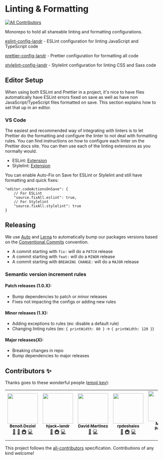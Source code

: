 # Linting & Formatting

<!-- ALL-CONTRIBUTORS-BADGE:START - Do not remove or modify this section -->
[![All Contributors](https://img.shields.io/badge/all_contributors-5-orange.svg?style=flat-square)](#contributors-)
<!-- ALL-CONTRIBUTORS-BADGE:END -->

Monorepo to hold all shareable linting and formatting configurations.

[eslint-config-landr](./packages/eslint-config-landr) - ESLint configuration for linting JavaScript and TypeScript code

[prettier-config-landr](./packages/prettier-config-landr) - Prettier configuration for formatting all code

[stylelint-config-landr](./packages/stylelint-config-landr) - Stylelint configuration for linting CSS and Sass code


## Editor Setup

When using both ESLint and Prettier in a project, it's nice to have files automatically have ESLint errors fixed on save as well as have non JavaScript/TypeScript files formatted on save. This section explains how to set that up in an editor.

### VS Code

The easiest and recommended way of integrating with linters is to let Prettier do the formatting and configure the linter to not deal with formatting rules. You can find instructions on how to configure each linter on the Prettier docs site. You can then use each of the linting extensions as you normally would.

- ESLint: [Extension](https://marketplace.visualstudio.com/items?itemName=dbaeumer.vscode-eslint)
- Stylelint: [Extension](https://marketplace.visualstudio.com/items?itemName=stylelint.vscode-stylelint)

You can enable Auto-Fix on Save for ESLint or Stylelint and still have formatting and quick fixes:

```
"editor.codeActionsOnSave": {
    // For ESLint
    "source.fixAll.eslint": true,
    // For Stylelint
    "source.fixAll.stylelint": true
}
```

## Releasing

We use [Auto](https://intuit.github.io/auto/) and [Lerna](https://lerna.js.org/) to automatically bump our packages versions based on the [Conventional Commits](https://www.conventionalcommits.org/) convention. 

- A commit starting with `fix:` will do a `PATCH` release
- A commit starting with `feat:` will do a `MINOR` release
- A commit starting with `BREAKING CHANGE:` will do a `MAJOR` release


### Semantic version increment rules

#### Patch releases (1.0.X):

- Bump dependencies to patch or minor releases
- Fixes not impacting the configs or adding new rules

#### Minor releases (1.X):

- Adding exceptions to rules (ex: disable a default rule)
- Changing linting rules (ex: `{ printWidth: 80 }` -> `{ printWidth: 120 }`)

#### Major releases(X):

- Breaking changes in repo
- Bump dependencies to major releases

## Contributors ✨

Thanks goes to these wonderful people ([emoji key](https://allcontributors.org/docs/en/emoji-key)):

<!-- ALL-CONTRIBUTORS-LIST:START - Do not remove or modify this section -->
<!-- prettier-ignore-start -->
<!-- markdownlint-disable -->
<table>
  <tr>
    <td align="center"><a href="http://benoitdeziel.com"><img src="https://avatars1.githubusercontent.com/u/537043?v=4?s=100" width="100px;" alt=""/><br /><sub><b>Benoit Deziel</b></sub></a><br /><a href="#maintenance-benoitdeziel" title="Maintenance">🚧</a> <a href="https://github.com/LandrAudio/linting-and-formatting/commits?author=benoitdeziel" title="Documentation">📖</a> <a href="#infra-benoitdeziel" title="Infrastructure (Hosting, Build-Tools, etc)">🚇</a> <a href="https://github.com/LandrAudio/linting-and-formatting/commits?author=benoitdeziel" title="Code">💻</a></td>
    <td align="center"><a href="https://github.com/hjack-landr"><img src="https://avatars2.githubusercontent.com/u/57115379?v=4?s=100" width="100px;" alt=""/><br /><sub><b>hjack-landr</b></sub></a><br /><a href="#maintenance-hjack-landr" title="Maintenance">🚧</a> <a href="#infra-hjack-landr" title="Infrastructure (Hosting, Build-Tools, etc)">🚇</a> <a href="https://github.com/LandrAudio/linting-and-formatting/commits?author=hjack-landr" title="Code">💻</a></td>
    <td align="center"><a href="https://github.com/davidmartinezmarin"><img src="https://avatars3.githubusercontent.com/u/954888?v=4?s=100" width="100px;" alt=""/><br /><sub><b>David Martinez</b></sub></a><br /><a href="#maintenance-davidmartinezmarin" title="Maintenance">🚧</a> <a href="https://github.com/LandrAudio/linting-and-formatting/commits?author=davidmartinezmarin" title="Code">💻</a></td>
    <td align="center"><a href="https://github.com/RPDeshaies"><img src="https://avatars0.githubusercontent.com/u/6224111?v=4?s=100" width="100px;" alt=""/><br /><sub><b>rpdeshaies</b></sub></a><br /><a href="https://github.com/LandrAudio/linting-and-formatting/commits?author=RPDeshaies" title="Documentation">📖</a> <a href="#infra-RPDeshaies" title="Infrastructure (Hosting, Build-Tools, etc)">🚇</a> <a href="https://github.com/LandrAudio/linting-and-formatting/commits?author=RPDeshaies" title="Code">💻</a></td>
    <td align="center"><a href="https://github.com/MPeloquin"><img src="https://avatars.githubusercontent.com/u/755469?v=4?s=100" width="100px;" alt=""/><br /><sub><b>Maxime Péloquin</b></sub></a><br /><a href="https://github.com/LandrAudio/linting-and-formatting/commits?author=MPeloquin" title="Code">💻</a></td>
  </tr>
</table>

<!-- markdownlint-restore -->
<!-- prettier-ignore-end -->

<!-- ALL-CONTRIBUTORS-LIST:END -->

This project follows the [all-contributors](https://github.com/all-contributors/all-contributors) specification. Contributions of any kind welcome!
